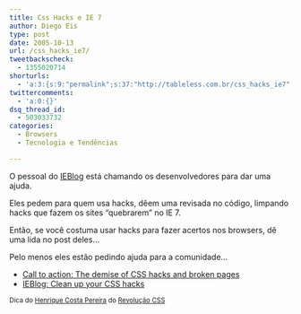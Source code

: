 ```yaml
---
title: Css Hacks e IE 7
author: Diego Eis
type: post
date: 2005-10-13
url: /css_hacks_ie7/
tweetbackscheck:
  - 1355020714
shorturls:
  - 'a:3:{s:9:"permalink";s:37:"http://tableless.com.br/css_hacks_ie7";s:7:"tinyurl";s:26:"http://tinyurl.com/43nsg4v";s:4:"isgd";s:19:"http://is.gd/4caIQx";}'
twittercomments:
  - 'a:0:{}'
dsq_thread_id:
  - 503033732
categories:
  - Browsers
  - Tecnologia e Tendências

---
```

O pessoal do [IEBlog][1] está chamando os desenvolvedores para dar uma ajuda.
  
Eles pedem para quem usa hacks, dêem uma revisada no código, limpando hacks que fazem os sites &#8220;quebrarem&#8221; no IE 7. 

Então, se você costuma usar hacks para fazer acertos nos browsers, dê uma lida no post deles&#8230; 

Pelo menos eles estão pedindo ajuda para a comunidade&#8230; 

  * [Call to action: The demise of CSS hacks and broken pages][2]
  * [IEBlog: Clean up your CSS hacks][3]

<small>Dica do <a href="http://www.revolucao.etc.br/">Henrique Costa Pereira</a> do <a href="http://www.revolucao.etc.br/">Revolução CSS</a></small>

 [1]: http://blogs.msdn.com/ie/default.aspx
 [2]: http://blogs.msdn.com/ie/archive/2005/10/12/480242.aspx
 [3]: http://www.webstandards.org/buzz/archive/2005_10.html#a000582